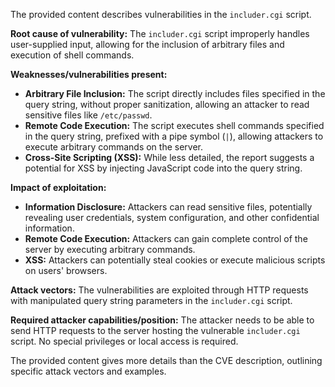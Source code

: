 The provided content describes vulnerabilities in the `includer.cgi` script.

**Root cause of vulnerability:**
The `includer.cgi` script improperly handles user-supplied input, allowing for the inclusion of arbitrary files and execution of shell commands.

**Weaknesses/vulnerabilities present:**
- **Arbitrary File Inclusion:** The script directly includes files specified in the query string, without proper sanitization, allowing an attacker to read sensitive files like `/etc/passwd`.
- **Remote Code Execution:** The script executes shell commands specified in the query string, prefixed with a pipe symbol (`|`), allowing attackers to execute arbitrary commands on the server.
- **Cross-Site Scripting (XSS):** While less detailed, the report suggests a potential for XSS by injecting JavaScript code into the query string.

**Impact of exploitation:**
- **Information Disclosure:** Attackers can read sensitive files, potentially revealing user credentials, system configuration, and other confidential information.
- **Remote Code Execution:** Attackers can gain complete control of the server by executing arbitrary commands.
- **XSS:** Attackers can potentially steal cookies or execute malicious scripts on users' browsers.

**Attack vectors:**
The vulnerabilities are exploited through HTTP requests with manipulated query string parameters in the `includer.cgi` script.

**Required attacker capabilities/position:**
The attacker needs to be able to send HTTP requests to the server hosting the vulnerable `includer.cgi` script. No special privileges or local access is required.

The provided content gives more details than the CVE description, outlining specific attack vectors and examples.